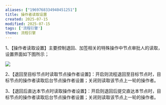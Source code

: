 ```yaml
---
aliases: ["1969768334940451251"]
title: 操作者读取设置
created: 2025-07-15
modified: 2025-07-15
tags: ['流程引擎']
theme: 流程引擎
---
```


1、【操作者读取设置】主要控制退回、加签相关的特殊操作中节点审批人的读取，设置界面如下图所示；

![](https://myhelpdoc.oss-cn-heyuan.aliyuncs.com/mdimages/15d9655455f10fa7b450b65f62d7c1a9.jpg)

2、【退回至目标节点时读取节点操作者设置】：开启则流程退回至目标节点时，目标节点的操作者读取后台节点操作者设置；关闭则读取该节点上一轮的操作者。

3、【退回后直达本节点时读取操作者设置】：开启则退回后提交直达本节点时，目标节点的操作者读取后台节点操作者设置；关闭则读取该节点上一轮的操作者。

